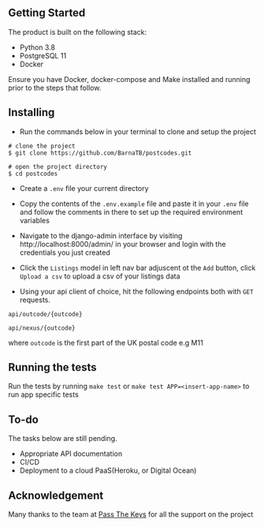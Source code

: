 ## Getting Started
The product is built on the following stack:

* Python 3.8
* PostgreSQL 11
* Docker

Ensure you have Docker, docker-compose and Make installed and running prior to the steps that follow.

## Installing

- Run the commands below in your terminal to clone and setup the project

```shell
# clone the project
$ git clone https://github.com/BarnaTB/postcodes.git

# open the project directory
$ cd postcodes
```

- Create a `.env` file your current directory
- Copy the contents of the `.env.example` file and paste it in your `.env` file and follow the comments in there to set up the required environment variables

- Navigate to the django-admin interface by visiting http://localhost:8000/admin/ in your browser and login with the credentials you just created
- Click the `Listings` model in left nav bar adjuscent ot the `Add` button, click `Upload a csv` to upload a csv of your listings data

- Using your api client of choice, hit the following endpoints both with `GET` requests.

`api/outcode/{outcode}`

`api/nexus/{outcode}`

where `outcode` is the first part of the UK postal code e.g M11

## Running the tests
Run the tests by running `make test` or `make test APP=<insert-app-name>` to run app specific tests

## To-do

The tasks below are still pending.
- Appropriate API documentation
- CI/CD
- Deployment to a cloud PaaS(Heroku, or Digital Ocean)

## Acknowledgement

Many thanks to the team at [Pass The Keys](https://passthekeys.co.uk/) for all the support on the project
